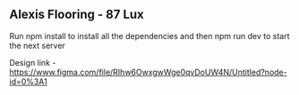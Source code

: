 ## Alexis Flooring - 87 Lux

Run npm install to install all the dependencies and then npm run dev to start the next server

Design link - https://www.figma.com/file/RIhw6OwxgwWge0qvDoUW4N/Untitled?node-id=0%3A1 